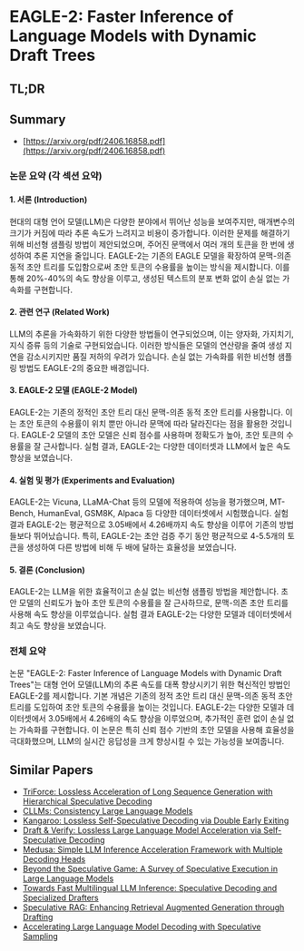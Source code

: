 # EAGLE-2: Faster Inference of Language Models with Dynamic Draft Trees
## TL;DR
## Summary
- [https://arxiv.org/pdf/2406.16858.pdf](https://arxiv.org/pdf/2406.16858.pdf)

### 논문 요약 (각 섹션 요약)

#### 1. 서론 (Introduction)
현대의 대형 언어 모델(LLM)은 다양한 분야에서 뛰어난 성능을 보여주지만, 매개변수의 크기가 커짐에 따라 추론 속도가 느려지고 비용이 증가합니다. 이러한 문제를 해결하기 위해 비선형 샘플링 방법이 제안되었으며, 주어진 문맥에서 여러 개의 토큰을 한 번에 생성하여 추론 지연을 줄입니다. EAGLE-2는 기존의 EAGLE 모델을 확장하여 문맥-의존 동적 초안 트리를 도입함으로써 초안 토큰의 수용률을 높이는 방식을 제시합니다. 이를 통해 20%-40%의 속도 향상을 이루고, 생성된 텍스트의 분포 변화 없이 손실 없는 가속화를 구현합니다.

#### 2. 관련 연구 (Related Work)
LLM의 추론을 가속화하기 위한 다양한 방법들이 연구되었으며, 이는 양자화, 가지치기, 지식 증류 등의 기술로 구현되었습니다. 이러한 방식들은 모델의 연산량을 줄여 생성 지연을 감소시키지만 품질 저하의 우려가 있습니다. 손실 없는 가속화를 위한 비선형 샘플링 방법도 EAGLE-2의 중요한 배경입니다.

#### 3. EAGLE-2 모델 (EAGLE-2 Model)
EAGLE-2는 기존의 정적인 초안 트리 대신 문맥-의존 동적 초안 트리를 사용합니다. 이는 초안 토큰의 수용률이 위치 뿐만 아니라 문맥에 따라 달라진다는 점을 활용한 것입니다. EAGLE-2 모델의 초안 모델은 신뢰 점수를 사용하며 정확도가 높아, 초안 토큰의 수용률을 잘 근사합니다. 실험 결과, EAGLE-2는 다양한 데이터셋과 LLM에서 높은 속도 향상을 보였습니다.

#### 4. 실험 및 평가 (Experiments and Evaluation)
EAGLE-2는 Vicuna, LLaMA-Chat 등의 모델에 적용하여 성능을 평가했으며, MT-Bench, HumanEval, GSM8K, Alpaca 등 다양한 데이터셋에서 시험했습니다. 실험 결과 EAGLE-2는 평균적으로 3.05배에서 4.26배까지 속도 향상을 이루어 기존의 방법들보다 뛰어났습니다. 특히, EAGLE-2는 초안 검증 주기 동안 평균적으로 4-5.5개의 토큰을 생성하여 다른 방법에 비해 두 배에 달하는 효율성을 보였습니다.

#### 5. 결론 (Conclusion)
EAGLE-2는 LLM을 위한 효율적이고 손실 없는 비선형 샘플링 방법을 제안합니다. 초안 모델의 신뢰도가 높아 초안 토큰의 수용률을 잘 근사하므로, 문맥-의존 초안 트리를 사용해 속도 향상을 이루었습니다. 실험 결과 EAGLE-2는 다양한 모델과 데이터셋에서 최고 속도 향상을 보였습니다.

### 전체 요약
논문 "EAGLE-2: Faster Inference of Language Models with Dynamic Draft Trees"는 대형 언어 모델(LLM)의 추론 속도를 대폭 향상시키기 위한 혁신적인 방법인 EAGLE-2를 제시합니다. 기본 개념은 기존의 정적 초안 트리 대신 문맥-의존 동적 초안 트리를 도입하여 초안 토큰의 수용률을 높이는 것입니다. EAGLE-2는 다양한 모델과 데이터셋에서 3.05배에서 4.26배의 속도 향상을 이루었으며, 추가적인 훈련 없이 손실 없는 가속화를 구현합니다. 이 논문은 특히 신뢰 점수 기반의 초안 모델을 사용해 효율성을 극대화했으며, LLM의 실시간 응답성을 크게 향상시킬 수 있는 가능성을 보여줍니다.

## Similar Papers
- [TriForce: Lossless Acceleration of Long Sequence Generation with Hierarchical Speculative Decoding](2404.11912.md)
- [CLLMs: Consistency Large Language Models](2403.00835.md)
- [Kangaroo: Lossless Self-Speculative Decoding via Double Early Exiting](2404.18911.md)
- [Draft & Verify: Lossless Large Language Model Acceleration via Self-Speculative Decoding](2309.08168.md)
- [Medusa: Simple LLM Inference Acceleration Framework with Multiple Decoding Heads](2401.10774.md)
- [Beyond the Speculative Game: A Survey of Speculative Execution in Large Language Models](2404.14897.md)
- [Towards Fast Multilingual LLM Inference: Speculative Decoding and Specialized Drafters](2406.16758.md)
- [Speculative RAG: Enhancing Retrieval Augmented Generation through Drafting](2407.08223.md)
- [Accelerating Large Language Model Decoding with Speculative Sampling](2302.01318.md)
